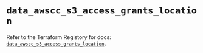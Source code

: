 # `data_awscc_s3_access_grants_location`

Refer to the Terraform Registory for docs: [`data_awscc_s3_access_grants_location`](https://registry.terraform.io/providers/hashicorp/awscc/0.70.0/docs/data-sources/s3_access_grants_location).
